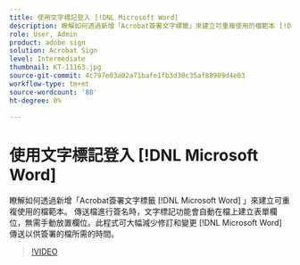 ```yaml
---
title: 使用文字標記登入 [!DNL Microsoft Word]
description: 瞭解如何透過新增「Acrobat簽署文字標籤」來建立可重複使用的檔範本 [!DNL Microsoft Word]
role: User, Admin
product: adobe sign
solution: Acrobat Sign
level: Intermediate
thumbnail: KT-11163.jpg
source-git-commit: 4c797e03a02a71bafe1fb3d38c35af88909d4e03
workflow-type: tm+mt
source-wordcount: '80'
ht-degree: 0%

---
```


# 使用文字標記登入 [!DNL Microsoft Word]

瞭解如何透過新增「Acrobat簽署文字標籤 [!DNL Microsoft Word] 」來建立可重複使用的檔範本。 傳送檔進行簽名時，文字標記功能會自動在檔上建立表單欄位，無需手動放置欄位。此程式可大幅減少修訂和變更 [!DNL Microsoft Word] 傳送以供簽署的檔所需的時間。

>[!VIDEO](https://video.tv.adobe.com/v/3409482?hidetitle=true)
